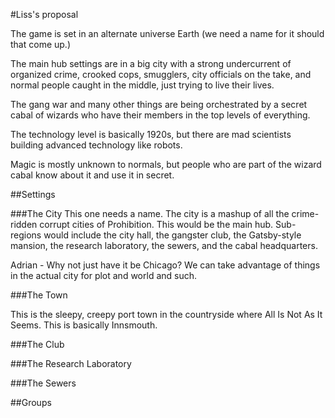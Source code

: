 #Liss's proposal

The game is set in an alternate universe Earth (we need a name for it should
that come up.)

The main hub settings are in a big city with a strong undercurrent of organized
crime, crooked cops, smugglers, city officials on the take, and normal people
caught in the middle, just trying to live their lives.

The gang war and many other things are being orchestrated by a secret cabal of
wizards who have their members in the top levels of everything.

The technology level is basically 1920s, but there are mad scientists building
advanced technology like robots.

Magic is mostly unknown to normals, but people who are part of the wizard cabal
know about it and use it in secret.

##Settings

###The City
This one needs a name. The city is a mashup of all the crime-ridden corrupt
cities of Prohibition. This would be the main hub. Sub-regions would include the
city hall, the gangster club, the Gatsby-style mansion, the research laboratory,
the sewers, and the cabal headquarters.

Adrian - Why not just have it be Chicago? We can take advantage of things in the actual city for plot and world and such.

###The Town

This is the sleepy, creepy port town in the countryside where All Is Not As It
Seems. This is basically Innsmouth.

###The Club

###The Research Laboratory

###The Sewers

##Groups
